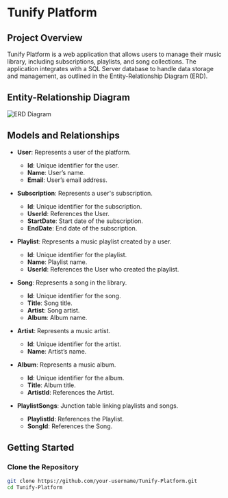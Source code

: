 # Tunify Platform

## Project Overview
Tunify Platform is a web application that allows users to manage their music library, including subscriptions, playlists, and song collections. The application integrates with a SQL Server database to handle data storage and management, as outlined in the Entity-Relationship Diagram (ERD).

## Entity-Relationship Diagram
![ERD Diagram](https://github.com/nooralbonne/Tunify-Platform1/blob/master/Tunify.png)

## Models and Relationships

- **User**: Represents a user of the platform.
  - **Id**: Unique identifier for the user.
  - **Name**: User’s name.
  - **Email**: User’s email address.

- **Subscription**: Represents a user's subscription.
  - **Id**: Unique identifier for the subscription.
  - **UserId**: References the User.
  - **StartDate**: Start date of the subscription.
  - **EndDate**: End date of the subscription.

- **Playlist**: Represents a music playlist created by a user.
  - **Id**: Unique identifier for the playlist.
  - **Name**: Playlist name.
  - **UserId**: References the User who created the playlist.

- **Song**: Represents a song in the library.
  - **Id**: Unique identifier for the song.
  - **Title**: Song title.
  - **Artist**: Song artist.
  - **Album**: Album name.

- **Artist**: Represents a music artist.
  - **Id**: Unique identifier for the artist.
  - **Name**: Artist’s name.

- **Album**: Represents a music album.
  - **Id**: Unique identifier for the album.
  - **Title**: Album title.
  - **ArtistId**: References the Artist.

- **PlaylistSongs**: Junction table linking playlists and songs.
  - **PlaylistId**: References the Playlist.
  - **SongId**: References the Song.

## Getting Started

### Clone the Repository
```bash
git clone https://github.com/your-username/Tunify-Platform.git
cd Tunify-Platform
